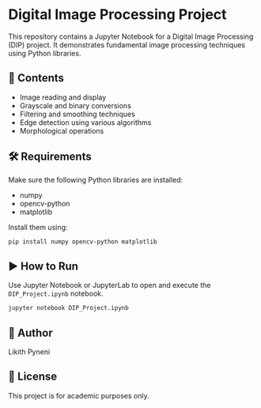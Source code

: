 # Digital Image Processing Project

This repository contains a Jupyter Notebook for a Digital Image Processing (DIP) project. It demonstrates fundamental image processing techniques using Python libraries.

## 📘 Contents
- Image reading and display
- Grayscale and binary conversions
- Filtering and smoothing techniques
- Edge detection using various algorithms
- Morphological operations

## 🛠️ Requirements
Make sure the following Python libraries are installed:
- numpy
- opencv-python
- matplotlib

Install them using:
```bash
pip install numpy opencv-python matplotlib
```

## ▶️ How to Run
Use Jupyter Notebook or JupyterLab to open and execute the `DIP_Project.ipynb` notebook.

```bash
jupyter notebook DIP_Project.ipynb
```

## 👤 Author
Likith Pyneni

## 📝 License
This project is for academic purposes only.
